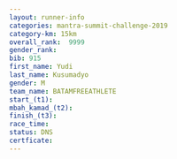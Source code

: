 ```yaml
---
layout: runner-info 
categories: mantra-summit-challenge-2019 
category-km: 15km 
overall_rank:  9999
gender_rank: 
bib: 915
first_name: Yudi
last_name: Kusumadyo
gender: M
team_name: BATAMFREEATHLETE
start_(t1): 
mbah_kamad_(t2): 
finish_(t3): 
race_time: 
status: DNS
certficate: 
---
```

